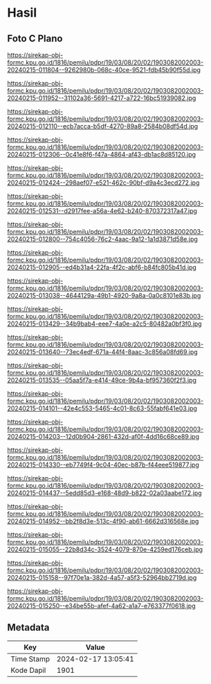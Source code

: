 # Hasil

## Foto C Plano

https://sirekap-obj-formc.kpu.go.id/1816/pemilu/pdpr/19/03/08/20/02/1903082002003-20240215-011804--9262980b-068c-40ce-9521-fdb45b90f55d.jpg

https://sirekap-obj-formc.kpu.go.id/1816/pemilu/pdpr/19/03/08/20/02/1903082002003-20240215-011952--31102a36-5691-4217-a722-16bc51939082.jpg

https://sirekap-obj-formc.kpu.go.id/1816/pemilu/pdpr/19/03/08/20/02/1903082002003-20240215-012110--ecb7acca-b5df-4270-89a8-2584b08df54d.jpg

https://sirekap-obj-formc.kpu.go.id/1816/pemilu/pdpr/19/03/08/20/02/1903082002003-20240215-012306--0c41e8f6-f47a-4864-af43-db1ac8d85120.jpg

https://sirekap-obj-formc.kpu.go.id/1816/pemilu/pdpr/19/03/08/20/02/1903082002003-20240215-012424--298aef07-e521-462c-90bf-d9a4c3ecd272.jpg

https://sirekap-obj-formc.kpu.go.id/1816/pemilu/pdpr/19/03/08/20/02/1903082002003-20240215-012531--d2917fee-a56a-4e62-b240-870372317a47.jpg

https://sirekap-obj-formc.kpu.go.id/1816/pemilu/pdpr/19/03/08/20/02/1903082002003-20240215-012800--754c4056-76c2-4aac-9a12-1a1d3871d58e.jpg

https://sirekap-obj-formc.kpu.go.id/1816/pemilu/pdpr/19/03/08/20/02/1903082002003-20240215-012905--ed4b31a4-22fa-4f2c-abf6-b84fc805b41d.jpg

https://sirekap-obj-formc.kpu.go.id/1816/pemilu/pdpr/19/03/08/20/02/1903082002003-20240215-013038--4644129a-49b1-4920-9a8a-0a0c8101e83b.jpg

https://sirekap-obj-formc.kpu.go.id/1816/pemilu/pdpr/19/03/08/20/02/1903082002003-20240215-013429--34b9bab4-eee7-4a0e-a2c5-80482a0bf3f0.jpg

https://sirekap-obj-formc.kpu.go.id/1816/pemilu/pdpr/19/03/08/20/02/1903082002003-20240215-013640--73ec4edf-671a-44f4-8aac-3c856a08fd69.jpg

https://sirekap-obj-formc.kpu.go.id/1816/pemilu/pdpr/19/03/08/20/02/1903082002003-20240215-013535--05aa5f7a-e414-49ce-9b4a-bf957360f2f3.jpg

https://sirekap-obj-formc.kpu.go.id/1816/pemilu/pdpr/19/03/08/20/02/1903082002003-20240215-014101--42e4c553-5465-4c01-8c63-55fabf641e03.jpg

https://sirekap-obj-formc.kpu.go.id/1816/pemilu/pdpr/19/03/08/20/02/1903082002003-20240215-014203--12d0b904-2861-432d-af0f-4dd16c68ce89.jpg

https://sirekap-obj-formc.kpu.go.id/1816/pemilu/pdpr/19/03/08/20/02/1903082002003-20240215-014330--eb7749f4-9c04-40ec-b87b-f44eee519877.jpg

https://sirekap-obj-formc.kpu.go.id/1816/pemilu/pdpr/19/03/08/20/02/1903082002003-20240215-014437--5edd85d3-e168-48d9-b822-02a03aabe172.jpg

https://sirekap-obj-formc.kpu.go.id/1816/pemilu/pdpr/19/03/08/20/02/1903082002003-20240215-014952--bb2f8d3e-513c-4f90-ab61-6662d316568e.jpg

https://sirekap-obj-formc.kpu.go.id/1816/pemilu/pdpr/19/03/08/20/02/1903082002003-20240215-015055--22b8d34c-3524-4079-870e-4259ed176ceb.jpg

https://sirekap-obj-formc.kpu.go.id/1816/pemilu/pdpr/19/03/08/20/02/1903082002003-20240215-015158--97f70e1a-382d-4a57-a5f3-52964bb2719d.jpg

https://sirekap-obj-formc.kpu.go.id/1816/pemilu/pdpr/19/03/08/20/02/1903082002003-20240215-015250--e34be55b-afef-4a62-a1a7-e763377f0618.jpg


## Metadata

| Key        | Value               |
| ---------- | ------------------- |
| Time Stamp | 2024-02-17 13:05:41 |
| Kode Dapil | 1901                |



